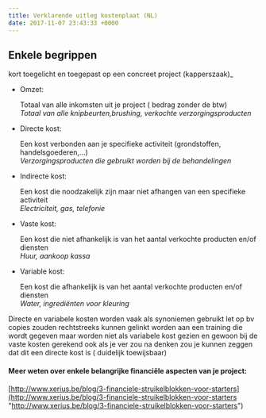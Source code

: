 ```yaml
---
title: Verklarende uitleg kostenplaat (NL)
date: 2017-11-07 23:43:33 +0000
---
```

## Enkele begrippen
kort toegelicht en toegepast op een concreet project (kapperszaak)_

* Omzet:

  Totaal van alle inkomsten uit je project ( bedrag zonder de btw)  
  _Totaal van alle knipbeurten,brushing, verkochte verzorgingsproducten_

* Directe kost:

  Een kost verbonden aan je specifieke activiteit (grondstoffen, handelsgoederen,...)  
  _Verzorgingsproducten die gebruikt worden bij de behandelingen_

* Indirecte kost:

  Een kost die noodzakelijk zijn maar niet afhangen van een specifieke activiteit   
  _Electriciteit, gas, telefonie_

* Vaste kost:

  Een kost die niet afhankelijk is van het aantal verkochte producten en/of diensten  
  _Huur, aankoop kassa_

* Variable kost:

  Een kost die afhankelijk is van het aantal verkochte producten en/of diensten   
  _Water, ingrediënten voor kleuring_

Directe en variabele kosten worden vaak als synoniemen gebruikt let op bv copies zouden rechtstreeks kunnen gelinkt worden aan een training die wordt gegeven maar worden niet als variabele kost gezien en gewoon bij de vaste kosten gerekend ook als je ver zou na denken zou je kunnen zeggen dat dit een directe kost is ( duidelijk toewijsbaar)

#### Meer weten over enkele belangrijke financiële aspecten van je project:

[http://www.xerius.be/blog/3-financiele-struikelblokken-voor-starters](http://www.xerius.be/blog/3-financiele-struikelblokken-voor-starters "http://www.xerius.be/blog/3-financiele-struikelblokken-voor-starters")